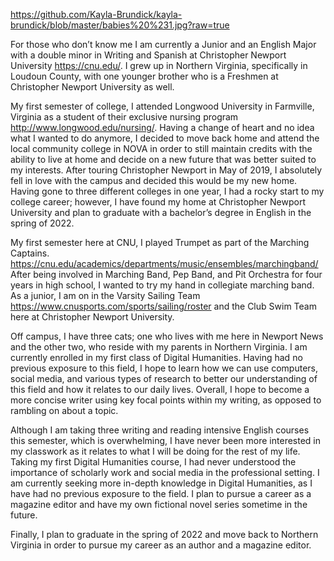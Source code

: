 https://github.com/Kayla-Brundick/kayla-brundick/blob/master/babies%20%231.jpg?raw=true 

For those who don’t know me I am currently a Junior and an English Major with a double minor in Writing and Spanish at Christopher Newport University https://cnu.edu/. I grew up in Northern Virginia, specifically in Loudoun County, with one younger brother who is a Freshmen at Christopher Newport University as well. 

My first semester of college, I attended Longwood University in Farmville, Virginia as a student of their exclusive nursing program http://www.longwood.edu/nursing/. Having a change of heart and no idea what I wanted to do anymore, I decided to move back home and attend the local community college in NOVA in order to still maintain credits with the ability to live at home and decide on a new future that was better suited to my interests. After touring Christopher Newport in May of 2019, I absolutely fell in love with the campus and decided this would be my new home. Having gone to three different colleges in one year, I had a rocky start to my college career; however, I have found my home at Christopher Newport University and plan to graduate with a bachelor’s degree in English in the spring of 2022. 

My first semester here at CNU, I played Trumpet as part of the Marching Captains. https://cnu.edu/academics/departments/music/ensembles/marchingband/  After being involved in Marching Band, Pep Band, and Pit Orchestra for four years in high school, I wanted to try my hand in collegiate marching band. As a junior, I am on in the Varsity Sailing Team https://www.cnusports.com/sports/sailing/roster and the Club Swim Team here at Christopher Newport University. 
    
Off campus, I have three cats; one who lives with me here in Newport News and the other two, who reside with my parents in Northern Virginia. I am currently enrolled in my first class of Digital Humanities. Having had no previous exposure to this field, I hope to learn how we can use computers, social media, and various types of research to better our understanding of this field and how it relates to our daily lives. Overall, I hope to become a more concise writer using key focal points within my writing, as opposed to rambling on about a topic. 

Although I am taking three writing and reading intensive English courses this semester, which is overwhelming, I have never been more interested in my classwork as it relates to what I will be doing for the rest of my life. Taking my first Digital Humanities course, I had never understood the importance of scholarly work and social media in the professional setting. I am currently seeking more in-depth knowledge in Digital Humanities, as I have had no previous exposure to the field.  I plan to pursue a career as a magazine editor and have my own fictional novel series sometime in the future. 

Finally, I plan to graduate in the spring of 2022 and move back to Northern Virginia in order to pursue my career as an author and a magazine editor. 

